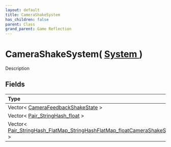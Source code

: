 ```yaml
---
layout: default
title: CameraShakeSystem
has_children: false
parent: Class
grand_parent: Game Reflection
---
```

# CameraShakeSystem( [ System ](/docs/game-reflection/classes/system) )
Description 

## Fields

| Type | Name |
|:-------------|:--------------|
| Vector< [CameraFeedbackShakeState](/docs/game-reflection/classes/camera_feedback_shake_state) > | camera_feedback_shake_state_vec |
| Vector< [Pair_StringHash_float](/docs/game-reflection/classes/pair__string_hash_float) > | camera_shake_max_power_per_group_map |
| Vector< [Pair_StringHash_FlatMap_StringHashFlatMap_floatCameraShakeState](/docs/game-reflection/classes/pair__string_hash__flat_map__string_hash_flat_map_float_camera_shake_state) > | camera_to_group_camera_shake_state_map |

